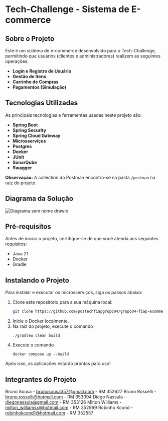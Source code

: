 # Tech-Challenge - Sistema de E-commerce

## Sobre o Projeto
Este é um sistema de e-commerce desenvolvido para o Tech-Challenge, permitindo que usuários (clientes e administradores) realizem as seguintes operações:

- **Login e Registro de Usuário**
- **Gestão de Itens**
- **Carrinho de Compras**
- **Pagamentos (Simulação)**

## Tecnologias Utilizadas
As principais tecnologias e ferramentas usadas neste projeto são:

- **Spring Boot**
- **Spring Security**
- **Spring Cloud Gateway**
- **Microsserviços**
- **Postgres**
- **Docker**
- **JUnit**
- **SonarQube**
- **Swagger**

**Observação:** A collection do Postman encontra-se na pasta `/postman` na raiz do projeto.

## Diagrama da Solução
![Diagrama sem nome drawio](https://github.com/user-attachments/assets/d9b007f0-274e-43c5-9cef-b1286196fb2c)


## Pré-requisitos
Antes de iniciar o projeto, certifique-se de que você atenda aos seguintes requisitos:

- Java 21
- Docker
- Gradle

## Instalando o Projeto
Para instalar e executar os microsserviços, siga os passos abaixo:

1. Clone este repositório para a sua máquina local:
   ```bash
   git clone https://github.com/postechfiapgrupo04/grupo04-fiap-ecommerce.git
2. Inicie o Docker localmente.
3. Na raíz do projeto, execute o comando
   ```
   ./gradlew clean build
4. Execute o comando
   ```
   docker compose up --build
Após isso, as aplicações estarão prontas para uso!

## Integrantes do Projeto
  Bruno Sousa - brunosousa357@gmail.com - RM 352627
  Bruno Rosselli - bruno.rosselli@hotmail.com - RM 353094
  Diego Nassula - diegonassula@gmail.com - RM 353126
  Milton Williams - milton_williamsx@hotmail.com - RM 352999
  Robinho Kcond - robinhokcond1@hotmail.com - RM 352557
